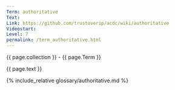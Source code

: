 ```yaml
---
Term: authoritative
Text: 
Link: https://github.com/trustoverip/acdc/wiki/authoritative
Videostart: 
Level: 7
permalink: /term_authoritative.html
---
```


{{ page.collection }} - {{ page.Term }}

   {{ page.text }}

{% include_relative glossary/authoritative.md %}
